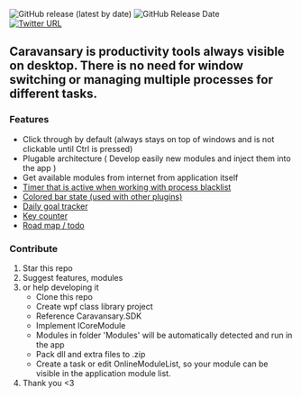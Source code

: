 
![GitHub release (latest by date)](https://img.shields.io/github/v/release/robertjaskowski/Caravansary?color=%23&style=for-the-badge)
![GitHub Release Date](https://img.shields.io/github/release-date/robertjaskowski/caravansary?style=for-the-badge)
<br>
[![Twitter URL](https://img.shields.io/twitter/url/https/twitter.com/fold_left.svg?style=social&label=Follow)](https://twitter.com/intent/follow?screen_name=rjjaskowski)

## **Caravansary** is productivity tools always visible on desktop. There is no need for window switching or managing multiple processes for different tasks.

### Features 
- Click through by default (always stays on top of windows and is not clickable until Ctrl is pressed)
- Plugable architecture ( Develop easily new modules and inject them into the app )
- Get available modules from internet from application itself
- [Timer that is active when working with process blacklist](https://github.com/RobertJaskowski/ActiveTimer)
- [Colored bar state (used with other plugins)](https://github.com/RobertJaskowski/MainBar)
- [Daily goal tracker](https://github.com/RobertJaskowski/DailyGoal)
- [Key counter](https://github.com/RobertJaskowski/KeyCounter)
- [Road map / todo](https://github.com/RobertJaskowski/RoadMap)


### Contribute
1. Star this repo
2. Suggest features, modules 
3. or help developing it
   - Clone this repo
   - Create wpf class library project
   - Reference Caravansary.SDK
   - Implement ICoreModule
   - Modules in folder 'Modules' will be automatically detected and run in the app
   - Pack dll and extra files to .zip
   - Create a task or edit OnlineModuleList, so your module can be visible in the application module list.
4. Thank you <3
